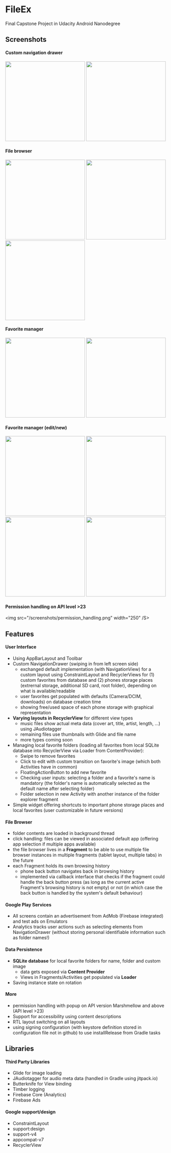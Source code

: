 # FileEx
Final Capstone Project in Udacity Android Nanodegree

## Screenshots

#### Custom navigation drawer
<img src="/screenshots/browser_navdrawer_1_place.png" width="250" />  <img src="/screenshots/browser_navdrawer_3_places.png" width="250" />

#### File browser
<img src="/screenshots/browser_folders.png" width="250" /> <img src="/screenshots/browser_music_files.png" width="250" /> <img src="/screenshots/browser_images.png" width="250" />

#### Favorite manager
<img src="/screenshots/fav_manager.png" width="250" /> <img src="/screenshots/fav_manager_swipe_to_remove.png" width="250" />

#### Favorite manager (edit/new)
<img src="/screenshots/fav_add_edit.png" width="250" /> <img src="/screenshots/fav_add_edit_user_input_check.png" width="250" /> <img src="/screenshots/fav_folder_chooser.png" width="250" />	 <img src="/screenshots/fav_icon_chooser.png" width="250" />

#### Permission handling on API level >23
<img src="/screenshots/permission_handling.png" width="250" /S>



## Features

#### User Interface
* Using AppBarLayout and Toolbar
* Custom NavigationDrawer (swiping in from left screen side)
	* exchanged default implementation (with NavigationView) for a custom layout using ConstraintLayout and RecyclerViews for (1) custom favorites from database and (2) phones storage places (extrernal storage, additional SD card, root folder), depending on what is available/readable
	* user favorites get populated with defaults (Camera/DCIM, downloads) on database creation time
	* showing free/used space of each phone storage with graphical representation
* **Varying layouts in RecyclerView** for different view types
	* music files show actual meta data (cover art, title, artist, length, ...) using JAudiotagger
	* remaining files use thumbnails with Glide and file name
	* more types coming soon
* Managing local favorite folders (loading all favorites from local SQLite database into RecyclerView via Loader from ContentProvider):
	* Swipe to remove favorites
	* Click to edit with custom transition on favorite's image (which both Activities have in common)
	* FloatingActionButton to add new favorite
	* Checking user inputs: selecting a folder and a favorite's name is mandatory (the folder's name is automatically selected as the default name after selecting folder)
	* Folder selection in new Activity with another instance of the folder explorer fragment
* Simple widget offering shortcuts to important phone storage places and local favorites (user customizable in future versions)


#### File Browser
* folder contents are loaded in background thread
* click handling: files can be viewed in associated default app (offering app selection if multiple apps available)
* the file browser lives in a **Fragment** to be able to use multiple file browser instances in multiple fragments (tablet layout, multiple tabs) in the future
* each Fragment holds its own browsing history
    * phone back button navigates back in browsing history
	* implemented via callback interface that checks if the fragment could handle the back button press (as long as the current active Fragment's browsing history is not empty) or not (in which case the back button is handled by the system's default behaviour)


#### Google Play Services
* All screens contain an advertisement from AdMob (Firebase integrated) and test ads on Emulators
* Analytics tracks user actions such as selecting elements from NavigationDrawer (without storing personal identifiable information such as folder names!)


#### Data Persistence
* **SQLite database** for local favorite folders for name, folder and custom image
	* data gets exposed via **Content Provider**
	* Views in Fragments/Activities get populated via **Loader**
* Saving instance state on rotation


#### More
* permission handling with popup on API version Marshmellow and above (API level >23)
* Support for accessibility using content descriptions
* RTL layout switching on all layouts
* using signing configuration (with keystore definition stored in configuration file not in github) to use installRelease from Gradle tasks



## Libraries

#### Third Party Libraries
* Glide for image loading
* JAudiotagger for audio meta data (handled in Gradle using jitpack.io)
* Butterknife for View binding
* Timber logging
* Firebase Core (Analytics)
* Firebase Ads


#### Google support/design
* ConstraintLayout
* support:design
* support-v4
* appcompat-v7
* RecyclerView


